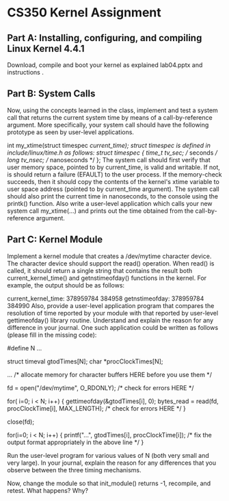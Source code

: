 # CS350 Kernel Assignment

## Part A: Installing, configuring, and compiling Linux Kernel 4.4.1

Download, compile and boot your kernel as explained lab04.pptx and instructions .

## Part B: System Calls

Now, using the concepts learned in the class, implement and test a system call that returns the current system time by means of a call-by-reference argument. More specifically, your system call should have the following prototype as seen by user-level applications.

int my_xtime(struct timespec *current_time);
struct timespec is defined in include/linux/time.h as follows:
struct timespec {
        time_t  tv_sec;         /* seconds */
        long    tv_nsec;        /* nanoseconds */
};
The system call should first verify that user memory space, pointed to by current_time, is valid and writable. If not, is should return a failure (EFAULT) to the user process. If the memory-check succeeds, then it should copy the contents of the kernel's xtime variable to user space address (pointed to by current_time argument). The system call should also print the current time in nanoseconds, to the console using the printk() function.
Also write a user-level application which calls your new system call my_xtime(...) and prints out the time obtained from the call-by-reference argument.

## Part C: Kernel Module

Implement a kernel module that creates a /dev/mytime character device. The character device should support the read() operation. When read() is called, it should return a single string that contains the result both current_kernel_time() and getnstimeofday() functions in the kernel. For example, the output should be as follows:

current_kernel_time: 378959784 384958
getnstimeofday: 378959784 384990
Also, provide a user-level application program that compares the resolution of time reported by your module with that reported by user-level gettimeofday() library routine. Understand and explain the reason for any difference in your journal.
One such application could be written as follows (please fill in the missing code):

#define N ...

struct timeval gtodTimes[N];
char *procClockTimes[N];

...
/* allocate memory for character buffers HERE before you use them */

fd = open("/dev/mytime", O_RDONLY);
/* check for errors HERE */

for( i=0; i < N; i++)
{
	gettimeofday(&gtodTimes[i], 0);
	bytes_read = read(fd, procClockTime[i], MAX_LENGTH);
	/* check for errors HERE */
}

close(fd);

for(i=0; i < N; i++) {
	printf("...", gtodTimes[i], procClockTime[i]);
	/* fix the output format appropriately in the above line */
}

Run the user-level program for various values of N (both very small and very large). In your journal, explain the reason for any differences that you observe between the three timing mechanisms. 


Now, change the module so that init_module() returns -1, recompile, and retest. What happens? Why?
